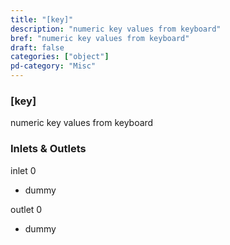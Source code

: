 ```yaml
---
title: "[key]"
description: "numeric key values from keyboard"
bref: "numeric key values from keyboard"
draft: false
categories: ["object"]
pd-category: "Misc"
---
```


### [key]

numeric key values from keyboard

### Inlets & Outlets

inlet 0

 - dummy

outlet 0

 - dummy
 
